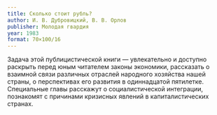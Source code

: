 ```yaml
---
title: Сколько стоит рубль?
author: И. В. Дубровицкий, В. В. Орлов
publisher: Молодая гвардия
year: 1983
format: 70×100/16
---
```


Задача этой публицистической книги — увлекательно и доступно раскрыть перед юным читателем законы экономики, рассказать о взаимной связи различных отраслей народного хозяйства нашей страны, о перспективах его развития в одиннадцатой пятилетке. Специальные главы расскажут о социалистической интеграции, познакомят с причинами кризисных явлений в капиталистических странах.
